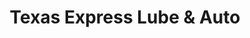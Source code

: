 ---
title: "Texas Express Lube & Auto"
url: /kerrville/texas-express-lube-and-auto/
shop: car repair
---